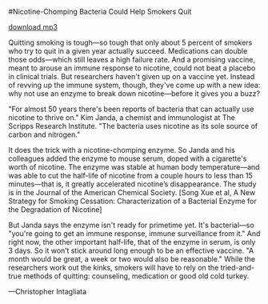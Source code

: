 #Nicotine-Chomping Bacteria Could Help Smokers Quit

[download mp3](http://www.scientificamerican.com/podcast/podcast.mp3?fileId=1B77EA46-949E-496B-8006F61169A0B0C4&ref=sciam)

Quitting smoking is tough—so tough that only about 5 percent of smokers who try to quit in a given year actually succeed. Medications can double those odds—which still leaves a high failure rate. And a promising vaccine, meant to arouse an immune response to nicotine, could not beat a placebo in clinical trials. But researchers haven't given up on a vaccine yet. Instead of revving up the immune system, though, they've come up with a new idea: why not use an enzyme to break down nicotine—before it gives you a buzz?

"For almost 50 years there's been reports of bacteria that can actually use nicotine to thrive on." Kim Janda, a chemist and immunologist at The Scripps Research Institute. "The bacteria uses nicotine as its sole source of carbon and nitrogen."

It does the trick with a nicotine-chomping enzyme. So Janda and his colleagues added the enzyme to mouse serum, doped with a cigarette's worth of nicotine. The enzyme was stable at human body temperature—and was able to cut the half-life of nicotine from a couple hours to less than 15 minutes—that is, it greatly accelerated nicotine’s disappearance. The study is in the Journal of the American Chemical Society. [Song Xue et al, A New Strategy for Smoking Cessation: Characterization of a Bacterial Enzyme for the Degradation of Nicotine]

But Janda says the enzyme isn't ready for primetime yet. It's bacterial—so "you're going to get an immune response, immune surveillance from it." And right now, the other important half-life, that of the enzyme in serum, is only 3 days. So it won’t stick around long enough to be an effective vaccine. "A month would be great, a week or two would also be reasonable." While the researchers work out the kinks, smokers will have to rely on the tried-and-true methods of quitting: counseling, medication or good old cold turkey.

—Christopher Intagliata

